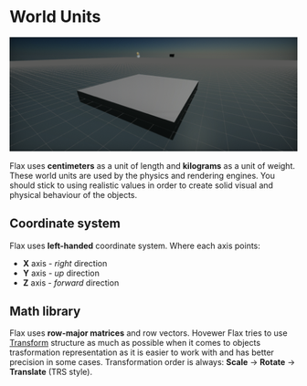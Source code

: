 # World Units

![World Grid](media/world-grid.png)

Flax uses **centimeters** as a unit of length and **kilograms** as a unit of weight.
These world units are used by the physics and rendering engines.
You should stick to using realistic values in order to create solid visual and physical behaviour of the objects.

## Coordinate system

Flax uses **left-handed** coordinate system. Where each axis points:
* **X** axis - *right* direction
* **Y** axis - *up* direction
* **Z** axis - *forward* direction

## Math library

Flax uses **row-major matrices** and row vectors.
Hovewer Flax tries to use [Transform](https://docs.flaxengine.com/api/FlaxEngine.Transform.html) structure as much as possible when it comes to objects trasformation representation as it is easier to work with and has better precision in some cases. Transformation order is always: **Scale** -> **Rotate** -> **Translate** (TRS style).

